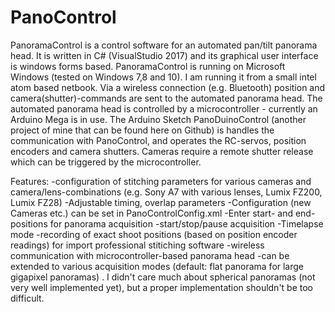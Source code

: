 # PanoControl
PanoramaControl is a control software for an automated pan/tilt panorama head. It is written in C# (VisualStudio 2017) and its graphical user interface is windows forms based. PanoramaControl is running on Microsoft Windows (tested on Windows 7,8 and 10). I am running it from a small intel atom based netbook. Via a wireless connection (e.g. Bluetooth) position and camera(shutter)-commands are sent to the automated panorama head.  The automated panorama head is controlled by a microcontroller - currently an Arduino Mega is in use. The Arduino Sketch PanoDuinoControl (another project of mine that can be found here on Github) is handles the communication with PanoControl, and operates the RC-servos, position encoders and camera shutters. Cameras require a remote shutter  release which can be triggered by the microcontroller.


Features:
-configuration of stitching parameters for various cameras and camera/lens-combinations (e.g. Sony A7 with various lenses, Lumix FZ200, Lumix FZ28)
-Adjustable timing, overlap parameters
-Configuration (new Cameras etc.) can be set in PanoControlConfig.xml
-Enter start- and end-positions for panorama acquisition
-start/stop/pause acquisition 
-Timelapse mode
-recording of exact shoot positions (based on position encoder readings) for import professional stitiching software
-wireless communication with microcontroller-based panorama head 
-can be extended to various acquisition modes (default: flat panorama for large gigapixel panoramas) . I didn't care much about spherical 
 panoramas (not very well implemented yet), but a proper implementation shouldn't be too difficult.

